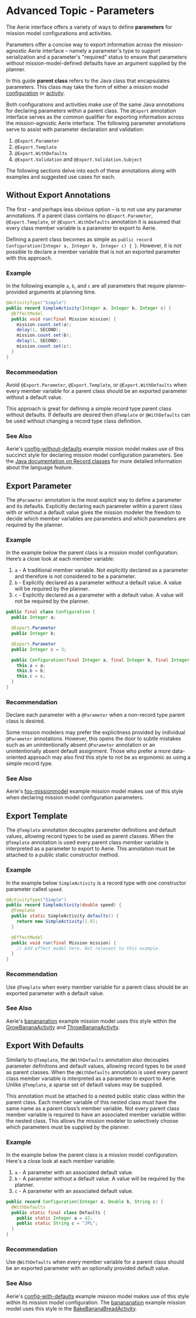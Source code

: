 # Advanced Topic - Parameters

The Aerie interface offers a variety of ways to define **parameters** for mission model configurations and activities.

Parameters offer a concise way to export information across the mission-agnostic Aerie interface – namely a parameter's type to support serialization and a parameter's "required" status to ensure that parameters without mission-model-defined defaults have an argument supplied by the planner.

In this guide **parent class** refers to the Java class that encapsulates parameters. This class may take the form of either a mission model [configuration](../mission-modeling/configuration.md) or [activity](../mission-modeling/activity-types/introduction.mdx).

Both configurations and activities make use of the same Java annotations for declaring parameters within a parent class. The `@Export` annotation interface serves as the common qualifier for exporting information across the mission-agnostic Aerie interface. The following parameter annotations serve to assist with parameter declaration and validation:

1. `@Export.Parameter`
1. `@Export.Template`
1. `@Export.WithDefaults`
1. `@Export.Validation` and `@Export.Validation.Subject`

The following sections delve into each of these annotations along with examples and suggested use cases for each.

## Without Export Annotations

The first – and perhaps less obvious option – is to not use any parameter annotations. If a parent class contains no `@Export.Parameter`, `@Export.Template`, or `@Export.WithDefaults` annotation it is assumed that every class member variable is a parameter to export to Aerie.

Defining a parent class becomes as simple as `public record Configuration(Integer a, Integer b, Integer c) { }`. However, it is not possible to declare a member variable that is not an exported parameter with this approach.

### Example

In the following example `a`, `b`, and `c` are all parameters that require planner-provided arguments at planning time.

```java
@ActivityType("Simple")
public record SimpleActivity(Integer a, Integer b, Integer c) {
  @EffectModel
  public void run(final Mission mission) {
    mission.count.set(a);
    delay(1, SECOND);
    mission.count.set(b);
    delay(1, SECOND);
    mission.count.set(c);
  }
}
```

### Recommendation

Avoid `@Export.Parameter`, `@Export.Template`, or `@Export.WithDefaults` when every member variable for a parent class should be an exported parameter without a default value.

This approach is great for defining a simple record type parent class without defaults. If defaults are desired then `@Template` or `@WithDefaults` can be used without changing a record type class definition.

### See Also

Aerie's [config-without-defaults](https://github.com/NASA-AMMOS/aerie/blob/develop/examples/config-without-defaults/src/main/java/gov/nasa/jpl/aerie/configwithoutdefaults/Configuration.java) example mission model makes use of this succinct style for declaring mission model configuration parameters. See the [Java documentation on Record classes](https://docs.oracle.com/en/java/javase/19/language/records.html) for more detailed information about the language feature.

## Export Parameter

The `@Parameter` annotation is the most explicit way to define a parameter and its defaults. Explicitly declaring each parameter within a parent class with or without a default value gives the mission modeler the freedom to decide which member variables are parameters and which parameters are required by the planner.

### Example

In the example below the parent class is a mission model configuration. Here’s a close look at each member variable:

1. `a` - A traditional member variable. Not explicitly declared as a parameter and therefore is not considered to be a parameter.
1. `b` - Explicitly declared as a parameter without a default value. A value will be required by the planner.
1. `c` - Explicitly declared as a parameter with a default value. A value will not be required by the planner.

```java
public final class Configuration {
  public Integer a;

  @Export.Parameter
  public Integer b;

  @Export.Parameter
  public Integer c = 3;

  public Configuration(final Integer a, final Integer b, final Integer c) {
    this.a = a;
    this.b = b;
    this.c = c;
  }
}
```

### Recommendation

Declare each parameter with a `@Parameter` when a non-record type parent class is desired.

Some mission modelers may prefer the explicitness provided by individual `@Parameter` annotations. However, this opens the door to subtle mistakes such as an unintentionally absent `@Parameter` annotation or an unintentionally absent default assignment. Those who prefer a more data-oriented approach may also find this style to not be as ergonomic as using a simple record type.

### See Also

Aerie's [foo-missionmodel](https://github.com/NASA-AMMOS/aerie/blob/develop/examples/foo-missionmodel/src/main/java/gov/nasa/jpl/aerie/foomissionmodel/Configuration.java) example mission model makes use of this style when declaring mission model configuration parameters.

## Export Template

The `@Template` annotation decouples parameter definitions and default values, allowing record types to be used as parent classes. When the `@Template` annotation is used every parent class member variable is interpreted as a parameter to export to Aerie. This annotation must be attached to a public static constructor method.

### Example

In the example below `SimpleActivity` is a record type with one constructor parameter called `speed`.

```java
@ActivityType("Simple")
public record SimpleActivity(double speed) {
  @Template
  public static SimpleActivity defaults() {
    return new SimpleActivity(1.0);
  }

  @EffectModel
  public void run(final Mission mission) {
    // Add effect model here. Not relevant to this example.
  }
}
```

### Recommendation

Use `@Template` when every member variable for a parent class should be an exported parameter with a default value.

### See Also

Aerie's [banananation](https://github.com/NASA-AMMOS/aerie/tree/develop/examples/banananation) example mission model uses this style within the [GrowBananaActivity](https://github.com/NASA-AMMOS/aerie/blob/develop/examples/banananation/src/main/java/gov/nasa/jpl/aerie/banananation/activities/GrowBananaActivity.java) and [ThrowBananaActivity](https://github.com/NASA-AMMOS/aerie/blob/develop/examples/banananation/src/main/java/gov/nasa/jpl/aerie/banananation/activities/ThrowBananaActivity.java).

## Export With Defaults

Similarly to `@Template`, the `@WithDefaults` annotation also decouples parameter definitions and default values, allowing record types to be used as parent classes. When the `@WithDefaults` annotation is used every parent class member variable is interpreted as a parameter to export to Aerie. Unlike `@Template`, a sparse set of default values may be supplied.

This annotation must be attached to a nested public static class within the parent class. Each member variable of this nested class must have the same name as a parent class’s member variable. Not every parent class member variable is required to have an associated member variable within the nested class. This allows the mission modeler to selectively choose which parameters must be supplied by the planner.

### Example

In the example below the parent class is a mission model configuration. Here's a close look at each member variable:

1. `a` - A parameter with an associated default value.
1. `b` - A parameter without a default value. A value will be required by the planner.
1. `c` - A parameter with an associated default value.

```java
public record Configuration(Integer a, Double b, String c) {
  @WithDefaults
  public static final class Defaults {
    public static Integer a = 42;
    public static String c = "JPL";
  }
}
```

### Recommendation

Use `@WithDefaults` when every member variable for a parent class should be an exported parameter with an optionally provided default value.

### See Also

Aerie's [config-with-defaults](https://github.com/NASA-AMMOS/aerie/blob/develop/examples/config-with-defaults/src/main/java/gov/nasa/jpl/aerie/configwithdefaults/Configuration.java) example mission model makes use of this style within its mission model configuration. The [banananation](https://github.com/NASA-AMMOS/aerie/tree/develop/examples/banananation) example mission model uses this style in the [BakeBananaBreadActivity](https://github.com/NASA-AMMOS/aerie/blob/develop/examples/banananation/src/main/java/gov/nasa/jpl/aerie/banananation/activities/BakeBananaBreadActivity.java).
